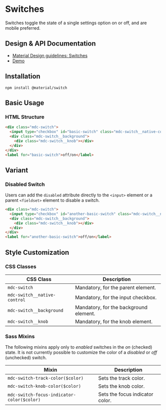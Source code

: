 <!--docs:
title: "Switches"
layout: detail
section: components
iconId: switch
path: /catalog/input-controls/switches/
-->

# Switches

<!--<div class="article__asset">
  <a class="article__asset-link"
     href="https://material-components.github.io/material-components-web-catalog/#/component/switch">
    <img src="{{ site.rootpath }}/images/mdc_web_screenshots/switches.png" width="37" alt="Switches screenshot">
  </a>
</div>-->

Switches toggle the state of a single settings option on or off, and are mobile preferred.

## Design & API Documentation

<ul class="icon-list">
  <li class="icon-list-item icon-list-item--spec">
    <a href="https://material.io/go/design-switches">Material Design guidelines: Switches</a>
  </li>
  <li class="icon-list-item icon-list-item--link">
    <a href="https://material-components.github.io/material-components-web-catalog/#/component/switch">Demo</a>
  </li>
</ul>

## Installation

```
npm install @material/switch
```

## Basic Usage

### HTML Structure

```html
<div class="mdc-switch">
  <input type="checkbox" id="basic-switch" class="mdc-switch__native-control" role="switch">
  <div class="mdc-switch__background">
    <div class="mdc-switch__knob"></div>
  </div>
</div>
<label for="basic-switch">off/on</label>
```
## Variant

### Disabled Switch

Users can add the `disabled` attribute directly to the `<input>` element or a parent `<fieldset>` element to disable a switch.

```html
<div class="mdc-switch">
  <input type="checkbox" id="another-basic-switch" class="mdc-switch__native-control" role="switch" disabled>
  <div class="mdc-switch__background">
    <div class="mdc-switch__knob"></div>
  </div>
</div>
<label for="another-basic-switch">off/on</label>
```

## Style Customization

### CSS Classes

CSS Class | Description
--- | ---
`mdc-switch` | Mandatory, for the parent element.
`mdc-switch__native-control` | Mandatory, for the input checkbox.
`mdc-switch__background` | Mandatory, for the background element.
`mdc-switch__knob` | Mandatory, for the knob element.

### Sass Mixins

The following mixins apply only to _enabled_ switches in the _on_ (checked) state.
It is not currently possible to customize the color of a _disabled_ or _off_ (unchecked) switch.

Mixin | Description
--- | ---
`mdc-switch-track-color($color)` | Sets the track color.
`mdc-switch-knob-color($color)` | Sets the knob color.
`mdc-switch-focus-indicator-color($color)` | Sets the focus indicator color.
